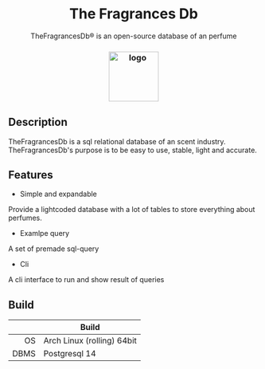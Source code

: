 <h1 align="center">The Fragrances Db</h1>
<p align="center"> TheFragrancesDb® is an open-source database of an perfume</p>
<h3 align="center"><img src="https://i.imgur.com/cDGc8FR.jpeg" alt="logo" height="100px"></h3>


## Description

TheFragrancesDb is a sql relational database of an scent industry. TheFragrancesDb's purpose is to be easy to use, stable, light and accurate.

## Features

* Simple and expandable

Provide a lightcoded database with a lot of tables to store everything about perfumes.

* Examlpe query

A set of premade sql-query 

* Cli

A cli interface to run and show result of queries

## Build

|              | Build                |
|-------------:|----------------------|
| OS           | Arch Linux (rolling) 64bit  |
| DBMS         | Postgresql 14        |
